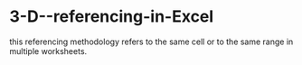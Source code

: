 # 3-D--referencing-in-Excel
this referencing methodology refers to the same cell or to the same range in multiple worksheets.
